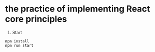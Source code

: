 # the practice of implementing React core principles 

1. Start

```
npm install 
npm run start
```



